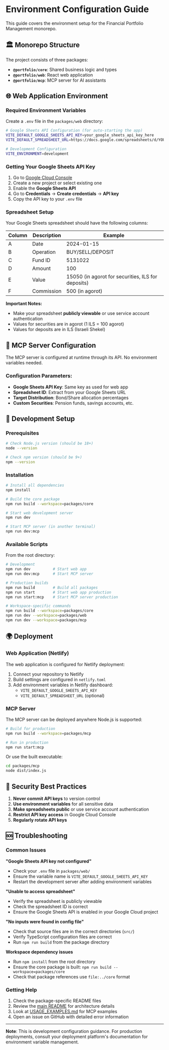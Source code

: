 # Environment Configuration Guide

This guide covers the environment setup for the Financial Portfolio Management monorepo.

## 🏛️ Monorepo Structure

The project consists of three packages:
- **`@portfolio/core`**: Shared business logic and types
- **`@portfolio/web`**: React web application  
- **`@portfolio/mcp`**: MCP server for AI assistants

## 🌐 Web Application Environment

### Required Environment Variables

Create a `.env` file in the `packages/web` directory:

```bash
# Google Sheets API Configuration (for auto-starting the app)
VITE_DEFAULT_GOOGLE_SHEETS_API_KEY=your_google_sheets_api_key_here
VITE_DEFAULT_SPREADSHEET_URL=https://docs.google.com/spreadsheets/d/YOUR_SHEET_ID

# Development Configuration
VITE_ENVIRONMENT=development
```

### Getting Your Google Sheets API Key

1. Go to [Google Cloud Console](https://console.cloud.google.com/)
2. Create a new project or select existing one
3. Enable the **Google Sheets API**
4. Go to **Credentials** → **Create credentials** → **API key**
5. Copy the API key to your `.env` file

### Spreadsheet Setup

Your Google Sheets spreadsheet should have the following columns:

| Column | Description | Example |
|--------|-------------|---------|
| A | Date | 2024-01-15 |
| B | Operation | BUY/SELL/DEPOSIT |
| C | Fund ID | 5131022 |  
| D | Amount | 100 |
| E | Value | 15050 (in agorot for securities, ILS for deposits) |
| F | Commission | 500 (in agorot) |

**Important Notes:**
- Make your spreadsheet **publicly viewable** or use service account authentication
- Values for securities are in agorot (1 ILS = 100 agorot)
- Values for deposits are in ILS (Israeli Shekel)

## 🤖 MCP Server Configuration

The MCP server is configured at runtime through its API. No environment variables needed.

### Configuration Parameters:
- **Google Sheets API Key**: Same key as used for web app
- **Spreadsheet ID**: Extract from your Google Sheets URL
- **Target Distribution**: Bond/Share allocation percentages
- **Custom Securities**: Pension funds, savings accounts, etc.

## 🔧 Development Setup

### Prerequisites
```bash
# Check Node.js version (should be 18+)
node --version

# Check npm version (should be 9+) 
npm --version
```

### Installation
```bash
# Install all dependencies
npm install

# Build the core package
npm run build --workspace=packages/core

# Start web development server
npm run dev

# Start MCP server (in another terminal)
npm run dev:mcp
```

### Available Scripts

From the root directory:
```bash
# Development
npm run dev          # Start web app
npm run dev:mcp      # Start MCP server

# Production builds
npm run build        # Build all packages
npm run start        # Start web app production
npm run start:mcp    # Start MCP server production

# Workspace-specific commands
npm run build --workspace=packages/core
npm run dev --workspace=packages/web
npm run dev --workspace=packages/mcp
```

## 🌍 Deployment

### Web Application (Netlify)

The web application is configured for Netlify deployment:

1. Connect your repository to Netlify
2. Build settings are configured in `netlify.toml`
3. Add environment variables in Netlify dashboard:
   - `VITE_DEFAULT_GOOGLE_SHEETS_API_KEY`
   - `VITE_DEFAULT_SPREADSHEET_URL` (optional)

### MCP Server

The MCP server can be deployed anywhere Node.js is supported:

```bash
# Build for production
npm run build --workspace=packages/mcp

# Run in production
npm run start:mcp
```

Or use the built executable:
```bash
cd packages/mcp
node dist/index.js
```

## 🔐 Security Best Practices

1. **Never commit API keys** to version control
2. **Use environment variables** for all sensitive data
3. **Make spreadsheets public** or use service account authentication
4. **Restrict API key access** in Google Cloud Console
5. **Regularly rotate API keys**

## 🆘 Troubleshooting

### Common Issues

**"Google Sheets API key not configured"**
- Check your `.env` file in `packages/web/`
- Ensure the variable name is `VITE_DEFAULT_GOOGLE_SHEETS_API_KEY`
- Restart the development server after adding environment variables

**"Unable to access spreadsheet"**
- Verify the spreadsheet is publicly viewable
- Check the spreadsheet ID is correct
- Ensure the Google Sheets API is enabled in your Google Cloud project

**"No inputs were found in config file"**
- Check that source files are in the correct directories (`src/`)
- Verify TypeScript configuration files are correct
- Run `npm run build` from the package directory

**Workspace dependency issues**
- Run `npm install` from the root directory
- Ensure the core package is built: `npm run build --workspace=packages/core`
- Check that package references use `file:../core` format

### Getting Help

1. Check the package-specific README files
2. Review the [main README](README.md) for architecture details
3. Look at [USAGE_EXAMPLES.md](packages/mcp/USAGE_EXAMPLES.md) for MCP examples
4. Open an issue on GitHub with detailed error information

---

**Note**: This is development configuration guidance. For production deployments, consult your deployment platform's documentation for environment variable management. 